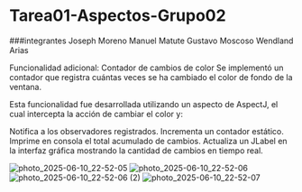 # Tarea01-Aspectos-Grupo02

###integrantes
Joseph Moreno
Manuel Matute
Gustavo Moscoso
Wendland Arias

Funcionalidad adicional: Contador de cambios de color
Se implementó un contador que registra cuántas veces se ha cambiado el color de fondo de la ventana.

Esta funcionalidad fue desarrollada utilizando un aspecto de AspectJ, el cual intercepta la acción de cambiar el color y:

Notifica a los observadores registrados.
Incrementa un contador estático.
Imprime en consola el total acumulado de cambios.
Actualiza un JLabel en la interfaz gráfica mostrando la cantidad de cambios en tiempo real.


![photo_2025-06-10_22-52-05](https://github.com/user-attachments/assets/b0e5852d-5764-4beb-a0e3-499a52567f0d)
![photo_2025-06-10_22-52-06](https://github.com/user-attachments/assets/8d2e97f0-d02f-48e2-9b65-9df796f40f35)
![photo_2025-06-10_22-52-06 (2)](https://github.com/user-attachments/assets/d7c9e01b-9e25-496b-815b-696499fa1eb8)
![photo_2025-06-10_22-52-07](https://github.com/user-attachments/assets/30758dd9-4e55-4b47-81bc-8a4ea77b2e0a)

